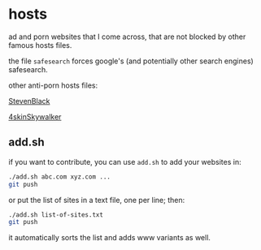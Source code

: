 # hosts

ad and porn websites that I come across,
that are not blocked by other famous hosts files.

the file `safesearch` forces google's (and potentially other search engines) safesearch.

other anti-porn hosts files:

[StevenBlack](https://github.com/StevenBlack/hosts/tree/master/alternates/porn)

[4skinSkywalker](https://github.com/4skinSkywalker/Anti-Porn-HOSTS-File)

## add.sh

if you want to contribute, you can use `add.sh` to
add your websites in:

```sh
./add.sh abc.com xyz.com ...
git push
```

or put the list of sites in a text file, one per line;
then:

```sh
./add.sh list-of-sites.txt
git push
```

it automatically sorts the list and adds www variants
as well.
